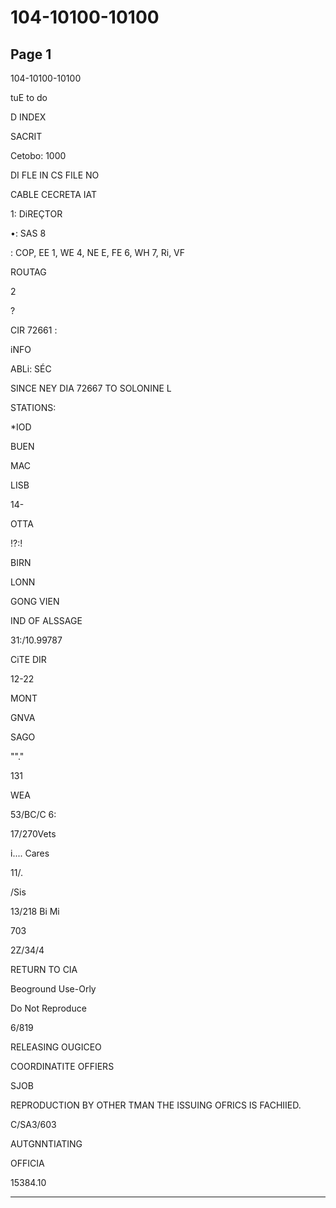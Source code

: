 # 104-10100-10100

## Page 1

104-10100-10100

tuE to do

D INDEX

SACRIT

Cetobo: 1000

DI FLE IN CS FILE NO

CABLE CECRETA IAT

1: DiREÇTOR

•: SAS 8

: COP, EE 1, WE 4, NE E, FE 6, WH 7, Ri, VF

ROUTAG

2

?

CIR 72661 :

iNFO

ABLi: SÉC

SINCE NEY DIA 72667 TO SOLONINE L

STATIONS:

*IOD

BUEN

MAC

LISB

14-

OTTA

!?:!

BIRN

LONN

GONG VIEN

IND OF ALSSAGE

31:/10.99787

CiTE DIR

12-22

MONT

GNVA

SAGO

""."

131

WEA

53/BC/C 6:

17/270Vets

i.... Cares

11/.

/Sis

13/218 Bi Mi

703

2Z/34/4

RETURN TO CIA

Beoground Use-Orly

Do Not Reproduce

6/819

RELEASING OUGICEO

COORDINATITE OFFIERS

SJOB

REPRODUCTION BY OTHER TMAN THE ISSUING OFRICS IS FACHIIED.

C/SA3/603

AUTGNNTIATING

OFFICIA

15384.10

---

